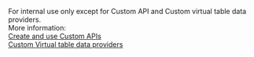 For internal use only except for Custom API and Custom virtual table data providers.<br/>More information: <br />[Create and use Custom APIs](/powerapps/developer/data-platform/custom-api)<br />[Custom Virtual table data providers](/powerapps/developer/data-platform/virtual-entities/custom-ve-data-providers)